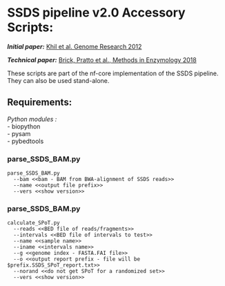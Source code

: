 # SSDS pipeline v2.0 Accessory Scripts:
**_Initial paper:_** [Khil et al. Genome Research 2012](https://genome.cshlp.org/content/22/5/957.long)

**_Technical paper:_** [Brick, Pratto et al., Methods in Enzymology 2018](https://www.sciencedirect.com/science/article/pii/S0076687917303750?via%3Dihub)

These scripts are part of the nf-core implementation of the SSDS pipeline. They can also be used stand-alone. 

## Requirements:
*Python modules :*
    <br>- biopython
    <br>- pysam
    <br>- pybedtools

### parse_SSDS_BAM.py
```
parse_SSDS_BAM.py
  --bam <<bam - BAM from BWA-alignment of SSDS reads>>
  --name <<output file prefix>>
  --vers <<show version>>
```

### parse_SSDS_BAM.py
```
calculate_SPoT.py
  --reads <<BED file of reads/fragments>>
  --intervals <<BED file of intervals to test>>
  --name <<sample name>>
  --iname <<intervals name>>
  --g <<genome index - FASTA.FAI file>>
  --o <<output report prefix - file will be $prefix.SSDS_SPoT_report.txt>>
  --norand <<do not get SPoT for a randomized set>>
  --vers <<show version>>
```